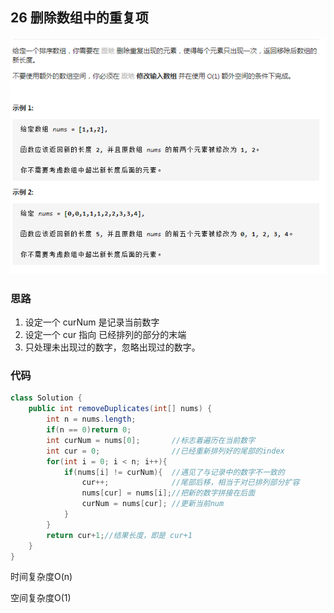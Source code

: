 ## 26 删除数组中的重复项

![image-20210125184533790](26删除数组中的重复项.png)

### 思路

1. 设定一个 curNum 是记录当前数字
2. 设定一个 cur 指向 已经排列的部分的末端
3. 只处理未出现过的数字，忽略出现过的数字。

### 代码

```java
class Solution {
    public int removeDuplicates(int[] nums) {
        int n = nums.length;
        if(n == 0)return 0;
        int curNum = nums[0];		//标志着遍历在当前数字
        int cur = 0;				//已经重新排列好的尾部的index
        for(int i = 0; i < n; i++){
            if(nums[i] != curNum){  //遇见了与记录中的数字不一致的
                cur++;				//尾部后移，相当于对已排列部分扩容
                nums[cur] = nums[i];//把新的数字拼接在后面
                curNum = nums[cur];	//更新当前num
            }
        }
        return cur+1;//结果长度，即是 cur+1
    }
}
```

时间复杂度O(n)

空间复杂度O(1)